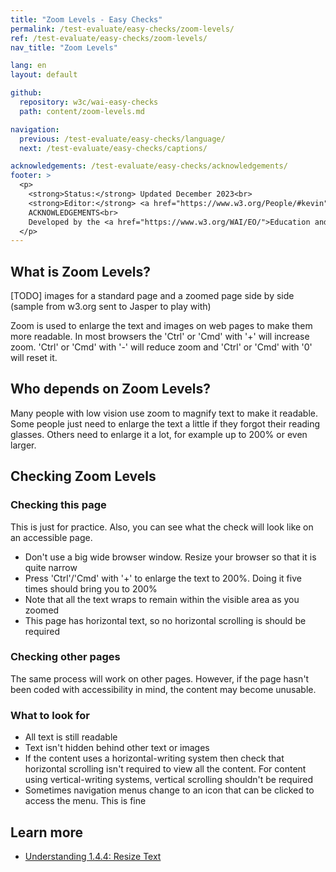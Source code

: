 ```yaml
---
title: "Zoom Levels - Easy Checks"
permalink: /test-evaluate/easy-checks/zoom-levels/
ref: /test-evaluate/easy-checks/zoom-levels/
nav_title: "Zoom Levels"

lang: en
layout: default

github:
  repository: w3c/wai-easy-checks
  path: content/zoom-levels.md

navigation:
  previous: /test-evaluate/easy-checks/language/
  next: /test-evaluate/easy-checks/captions/

acknowledgements: /test-evaluate/easy-checks/acknowledgements/
footer: >
  <p>
    <strong>Status:</strong> Updated December 2023<br>
    <strong>Editor:</strong> <a href="https://www.w3.org/People/#kevin">Kevin White</a><br>
    ACKNOWLEDGEMENTS<br>
    Developed by the <a href="https://www.w3.org/WAI/EO/">Education and Outreach Working Group (EOWG)</a>. Updated as part of the <a href="https://www.w3.org/WAI/about/projects/wai-coop/">WAI-CooP project</a>, co-funded by the European Commission.
  </p>
---
```



## What is Zoom Levels?

[TODO] images for a standard page and a zoomed page side by side (sample from w3.org sent to Jasper to play with)

Zoom is used to enlarge the text and images on web pages to make them more readable. In most browsers the 'Ctrl' or 'Cmd' with '+' will increase zoom. 'Ctrl' or 'Cmd' with '-' will reduce zoom and 'Ctrl' or 'Cmd' with '0' will reset it.

## Who depends on Zoom Levels?

Many people with low vision use zoom to magnify text to make it readable. Some people just need to enlarge the text a little if they forgot their reading glasses. Others need to enlarge it a lot, for example up to 200% or even larger.

## Checking Zoom Levels

### Checking this page

This is just for practice. Also, you can see what the check will look like on an accessible page.

* Don't use a big wide browser window. Resize your browser so that it is quite narrow
* Press 'Ctrl'/'Cmd' with '+' to enlarge the text to 200%. Doing it five times should bring you to 200%
* Note that all the text wraps to remain within the visible area as you zoomed
* This page has horizontal text, so no horizontal scrolling is should be required

### Checking other pages 

The same process will work on other pages. However, if the page hasn't been coded with accessibility in mind, the content may become unusable.
   
### What to look for

* All text is still readable
* Text isn't hidden behind other text or images
* If the content uses a horizontal-writing system then check that horizontal scrolling isn't required to view all the content. For content using vertical-writing systems, vertical scrolling shouldn't be required
* Sometimes navigation menus change to an icon that can be clicked to access the menu. This is fine

## Learn more
* [Understanding 1.4.4: Resize Text](https://www.w3.org/WAI/WCAG22/Understanding/resize-text.html)